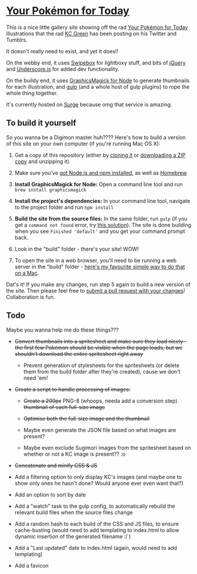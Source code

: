 # [Your Pokémon for Today](http://your-pokemon-for-today.surge.sh/)

This is a nice little gallery site showing off the rad [Your Pokémon for Today](http://midnitesurprise.com/tagged/yourpokemonfortoday) illustrations that the rad [KC Green](http://kcgreendotcom.com/) has been posting on his Twitter and Tumblrs.

It doesn't really need to exist, and yet it does!!

On the webby end, it uses [Swipebox](https://github.com/brutaldesign/swipebox) for lightboxy stuff, and bits of [jQuery](https://github.com/jquery/jquery) and [Underscore.js](https://github.com/jashkenas/underscore) for added dev functionality.

On the buildy end, it uses [GraphicsMagick for Node](https://github.com/aheckmann/gm) to generate thumbnails for each illustration, and [gulp](http://gulpjs.com/) (and a whole host of gulp plugins) to rope the whole thing together.

It's currently hosted on [Surge](http://surge.sh/) because omg that service is amazing.


## To build it yourself

So you wanna be a Digimon master huh???? Here's how to build a version of this site on your own computer (if you're running Mac OS X):

1. Get a copy of this repository (either by [cloning it](https://help.github.com/articles/cloning-a-repository/) or [downloading a ZIP copy](https://github.com/blimpage/your-pokemon-for-today/archive/master.zip) and unzipping it)

2. Make sure you've [got Node.js and npm installed](https://docs.npmjs.com/getting-started/installing-node), as well as [Homebrew](http://brew.sh/)

3. **Install GraphicsMagick for Node:** Open a command line tool and run `brew install graphicsmagick`

4. **Install the project's dependencies:** In your command line tool, navigate to the project folder and run `npm install`

5. **Build the site from the source files:** In the same folder, run `gulp` (if you get a `command not found` error, try [this solution](http://blog.webbb.be/command-not-found-node-npm/)). The site is done building when you see `Finished 'default'` and you get your command prompt back.

6. Look in the "build" folder - there's your site! WOW!

7. To open the site in a web browser, you'll need to be running a web server in the "build" folder - [here's my favourite simple way to do that on a Mac](http://osxdaily.com/2010/05/07/create-an-instant-web-server-via-terminal-command-line/).

Dat's it! If you make any changes, run step 5 again to build a new version of the site. Then please feel free to [submit a pull request with your changes](https://help.github.com/articles/creating-a-pull-request/)! Collaboration is fun.


## Todo

Maybe you wanna help me do these things???

- ~~Convert thumbnails into a spritesheet and make sure they load nicely - the first few Pokémon should be visible when the page loads, but we shouldn't download the entire spritesheet right away~~

  - Prevent generation of stylesheets for the spritesheets (or delete them from the build folder after they're created), cause we don't need 'em!

- ~~Create a script to handle processing of images:~~

  - ~~Create a 200px~~ PNG-8 (whoops, needa add a conversion step) ~~thumbnail of each full-size image~~

  - ~~Optimise both the full-size image and the thumbnail~~

  - Maybe even generate the JSON file based on what images are present?

  - Maybe even exclude Sugimori images from the spritesheet based on whether or not a KC image is present?? :o

- ~~Concatenate and minify CSS & JS~~

- Add a filtering option to _only_ display KC's images (and maybe one to show only ones he hasn't done? Would anyone ever even want that?)

- Add an option to sort by date

- Add a "watch" task to the gulp config, to automatically rebuild the relevant build files when the source files change

- Add a random hash to each build of the CSS and JS files, to ensure cache-busting (would need to add templating to index.html to allow dynamic insertion of the generated filename :/ )

- Add a "Last updated" date to index.html (again, would need to add templating)

- Add a favicon
